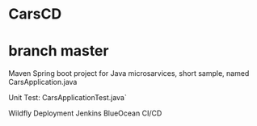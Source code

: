 # CarsCD

# branch master

Maven Spring boot project for Java microsarvices, short sample, named CarsApplication.java

Unit Test: CarsApplicationTest.java`

Wildfly Deployment
Jenkins BlueOcean CI/CD
